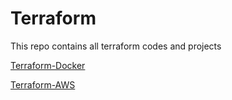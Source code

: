# Terraform
This repo contains all terraform codes and projects

[Terraform-Docker](https://github.com/HesterHDM/Terraform_docker)

[Terraform-AWS](https://github.com/HesterHDM/Terraform_AWS)
